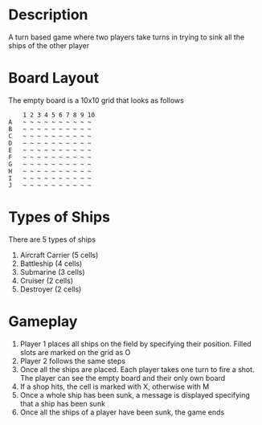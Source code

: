 # Description
A turn based game where two players take turns in trying to sink all the ships of the other player

# Board Layout
The empty board is a 10x10 grid that looks as follows
```
    1 2 3 4 5 6 7 8 9 10
A   ~ ~ ~ ~ ~ ~ ~ ~ ~ ~ 
B   ~ ~ ~ ~ ~ ~ ~ ~ ~ ~
C   ~ ~ ~ ~ ~ ~ ~ ~ ~ ~
D   ~ ~ ~ ~ ~ ~ ~ ~ ~ ~
E   ~ ~ ~ ~ ~ ~ ~ ~ ~ ~
F   ~ ~ ~ ~ ~ ~ ~ ~ ~ ~
G   ~ ~ ~ ~ ~ ~ ~ ~ ~ ~
H   ~ ~ ~ ~ ~ ~ ~ ~ ~ ~
I   ~ ~ ~ ~ ~ ~ ~ ~ ~ ~
J   ~ ~ ~ ~ ~ ~ ~ ~ ~ ~
```

# Types of Ships
There are 5 types of ships
1. Aircraft Carrier (5 cells)
2. Battleship (4 cells)
3. Submarine (3 cells)
4. Cruiser (2 cells)
5. Destroyer (2 cells)

# Gameplay
1. Player 1 places all ships on the field by specifying their position. Filled slots are marked on the grid as O
2. Player 2 follows the same steps
3. Once all the ships are placed. Each player takes one turn to fire a shot. The player can see the empty board and their only own board
4. If a shop hits, the cell is marked with X, otherwise with M
5. Once a whole ship has been sunk, a message is displayed specifying that a ship has been sunk
6. Once all the ships of a player have been sunk, the game ends


